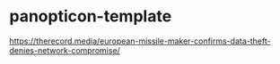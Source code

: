# panopticon-template

https://therecord.media/european-missile-maker-confirms-data-theft-denies-network-compromise/
